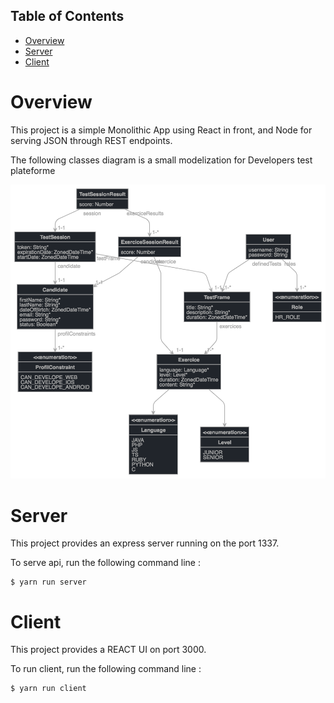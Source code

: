 ## Table of Contents

- [Overview](#overview)
- [Server](#server)
- [Client](#client)

# Overview

This project is a simple Monolithic App using React in front, and Node for serving JSON through REST endpoints.

The following classes diagram is a small modelization for Developers test plateforme

![Classes diagram](https://github.com/meyacine/developer_test/raw/master/jhipster-jdl-developer_test.png "Classes diagram")

# Server
This project provides an express server running on the port 1337.

To serve api, run the following command line :

```
$ yarn run server
```

# Client
This project provides a REACT UI on port 3000.

To run client, run the following command line :

```
$ yarn run client
```

